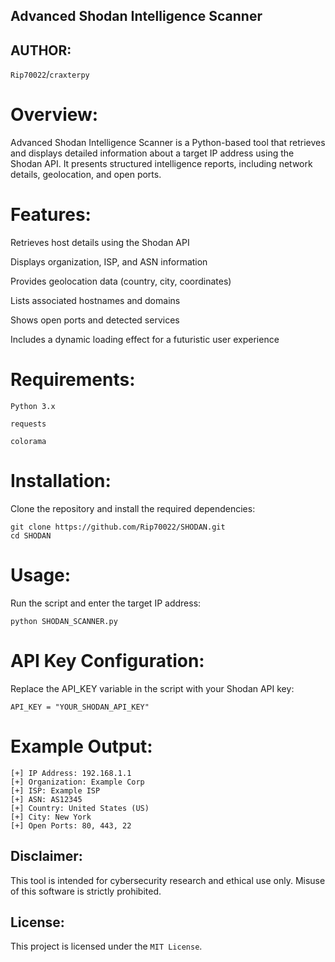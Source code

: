 

## Advanced Shodan Intelligence Scanner

## **AUTHOR:**
`Rip70022`/`craxterpy`

# Overview:

Advanced Shodan Intelligence Scanner is a Python-based tool that retrieves and displays detailed information about a target IP address using the Shodan API. It presents structured intelligence reports, including network details, geolocation, and open ports.

# Features:

Retrieves host details using the Shodan API

Displays organization, ISP, and ASN information

Provides geolocation data (country, city, coordinates)

Lists associated hostnames and domains

Shows open ports and detected services

Includes a dynamic loading effect for a futuristic user experience


# Requirements:

`Python 3.x`

`requests`

`colorama`


# Installation:

Clone the repository and install the required dependencies:
```
git clone https://github.com/Rip70022/SHODAN.git
cd SHODAN
```

# Usage:

Run the script and enter the target IP address:
```
python SHODAN_SCANNER.py
```

# API Key Configuration:

Replace the API_KEY variable in the script with your Shodan API key:

```
API_KEY = "YOUR_SHODAN_API_KEY"
```

# Example Output:

```
[+] IP Address: 192.168.1.1
[+] Organization: Example Corp
[+] ISP: Example ISP
[+] ASN: AS12345
[+] Country: United States (US)
[+] City: New York
[+] Open Ports: 80, 443, 22
```

## Disclaimer:

This tool is intended for cybersecurity research and ethical use only. Misuse of this software is strictly prohibited.

## License:

This project is licensed under the `MIT License`.


